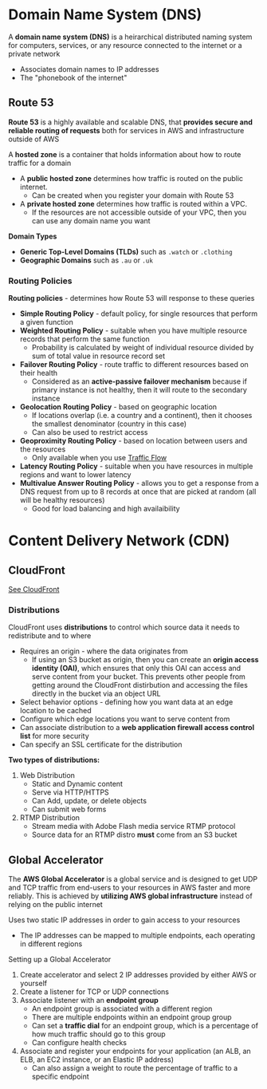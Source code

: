 # Domain Name System (DNS)
A **domain name system (DNS)** is a heirarchical distributed naming system for computers, services, or any resource connected to the internet or a private network
- Associates domain names to IP addresses
- The "phonebook of the internet"

## Route 53
**Route 53** is a highly available and scalable DNS, that **provides secure and reliable routing of requests** both for services in AWS and infrastructure outside of AWS

A **hosted zone** is a container that holds information about how to route traffic for a domain
- A **public hosted zone** determines how traffic is routed on the public internet.
	- Can be created when you register your domain with Route 53
- A **private hosted zone** determines how traffic is routed within a VPC.
	- If the resources are not accessible outside of your VPC, then you can use any domain name you want

**Domain Types**
- **Generic Top-Level Domains (TLDs)** such as `.watch` or `.clothing`
- **Geographic Domains** such as `.au` or `.uk`

### Routing Policies

**Routing policies** - determines how Route 53 will response to these queries
- **Simple Routing Policy** - default policy, for single resources that perform a given function
- **Weighted Routing Policy** - suitable when you have multiple resource records that perform the same function
	- Probability is calculated by weight of individual resource divided by sum of total value in resource record set
- **Failover Routing Policy** - route traffic to different resources based on their health
	- Considered as an **active-passive failover mechanism** because if primary instance is not healthy, then it will route to the secondary instance
- **Geolocation Routing Policy** - based on geographic location
	- If locations overlap (i.e. a country and a continent), then it chooses the smallest denominator (country in this case)
	- Can also be used to restrict access
- **Geoproximity Routing Policy** - based on location between users and the resources
  - Only available when you use [Traffic Flow](./route-53.md#traffic-flow)
- **Latency Routing Policy** - suitable when you have resources in multiple regions and want to lower latency
- **Multivalue Answer Routing Policy** - allows you to get a response from a DNS request from up to 8 records at once that are picked at random (all will be healthy resources)
	- Good for load balancing and high availaibility

# Content Delivery Network (CDN)

## CloudFront
[See CloudFront](/cloudfront/cloudfront.md)

### Distributions
CloudFront uses **distributions** to control which source data it needs to redistribute and to where
- Requires an origin - where the data originates from
	- If using an S3 bucket as origin, then you can create an **origin access identity (OAI)**, which ensures that only this OAI can access and serve content from your bucket. This prevents other people from getting around the CloudFront distirbution and accessing the files directly in the bucket via an object URL
- Select behavior options - defining how you want data at an edge location to be cached
- Configure which edge locations you want to serve content from
- Can associate distribution to a **web application firewall access control list** for more security
- Can specify an SSL certificate for the distribution

**Two types of distributions:**
1. Web Distribution
	- Static and Dynamic content
	- Serve via HTTP/HTTPS
	- Can Add, update, or delete objects
	- Can submit web forms
2. RTMP Distribution
	- Stream media with Adobe Flash media service RTMP protocol
	- Source data for an RTMP distro **must** come from an S3 bucket

## Global Accelerator

The **AWS Global Accelerator** is a global service and is designed to get UDP and TCP traffic from end-users to your resources in AWS faster and more reliably. This is achieved by **utilizing AWS global infrastructure** instead of relying on the public internet

Uses two static IP addresses in order to gain access to your resources
- The IP addresses can be mapped to multiple endpoints, each operating in different regions

Setting up a Global Accelerator
1. Create accelerator and select 2 IP addresses provided by either AWS or yourself
2. Create a listener for TCP or UDP connections
3. Associate listener with an **endpoint group**
	- An endpoint group is associated with a different region
	- There are multiple endpoints within an endpoint group group
	- Can set a **traffic dial** for an endpoint group, which is a percentage of how much traffic should go to this group
	- Can configure health checks
4. Associate and register your endpoints for your application (an ALB, an ELB, an EC2 instance, or an Elastic IP address)
	- Can also assign a weight to route the percentage of traffic to a specific endpoint
